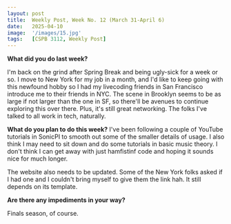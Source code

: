 ```yaml
---
layout: post
title:  Weekly Post, Week No. 12 (March 31-April 6)
date:   2025-04-10 
image:  '/images/15.jpg'
tags:   [CSPB 3112, Weekly Post]
---
```

__What did you do last week?__

I'm back on the grind after Spring Break and being ugly-sick for a week or so. 
I move to New York for my job in a month, and I'd like to keep going with this newfound hobby so I had my livecoding friends in San Francisco introduce me to their friends in NYC. The scene in Brooklyn seems to be as large if not larger than the one in SF, so there'll be avenues to continue exploring this over there. Plus, it's still great networking. The folks I've talked to all work in tech, naturally. 


__What do you plan to do this week?__
I've been following a couple of YouTube tutorials in SonicPI to smooth out some of the smaller details of usage. I also think I may need to sit down and do some tutorials in basic music theory. I don't think I can get away with just hamfistinf code and hoping it sounds nice for much longer. 

The website also needs to be updated. Some of the New York folks asked if I had one and I couldn't bring myself to give them the link hah. It still depends on its template. 

__Are there any impediments in your way?__

Finals season, of course. 


